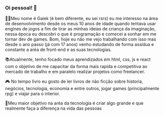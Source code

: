 ### Oi pessoal! 👋

👨‍💻Meu nome é Gaiek (é bem diferente, eu sei rsrs) eu me interesso na área de desenvolvimento desde os meus 10 anos de idade quando tentava usar engines de jogos
a fim de tirar as minhas ideias de criança da imaginação, nessa época eu descobri o que é programação e comecei a sonhar em me tornar dev de games. 
Bom, hoje eu não me vejo trabalhando com isso mas desde o ano passo (já com 17 anos) venho estudando de forma assídua e constante a aréa de front-end 
e as suas tecnologias.

📚Atualmente, tenho focado meus aprendizados em html, css, js e react com o objetivo de me capacitar da forma mais rapida e competitiva ao mercado de trabalho
e em paralelo realizar projetos como freelancer.

🎮 No tempo livro eu gosto de ler livros de não ficção sobre historia, negócios, tecnologia, economia e entre outros, jogar games (principalmente rpg) 
e viajar para o interior.

🎯Meu maior objetivo na aréa da tecnologia é criar algo grande e que realmente faça a diferença na vida das pessoas
